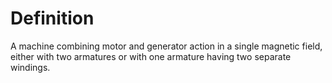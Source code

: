 # Definition

A machine combining motor and generator action in a single magnetic
field, either with two armatures or with one armature having two
separate windings.
